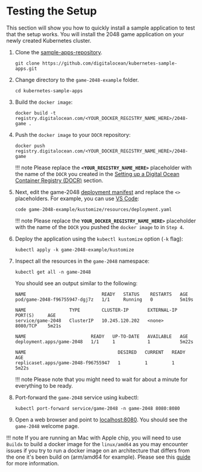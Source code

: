 # Testing the Setup

This section will show you how to quickly install a sample application to test that the setup works.
You will install the 2048 game application on your newly created Kubernetes cluster.

1. Clone the [sample-apps-repository](https://github.com/digitalocean/kubernetes-sample-apps).

    ```shell
    git clone https://github.com/digitalocean/kubernetes-sample-apps.git
    ```

2. Change directory to the `game-2048-example` folder.

    ```shell
    cd kubernetes-sample-apps
    ```

3. Build the `docker image`:

    ```shell
    docker build -t registry.digitalocean.com/<YOUR_DOCKER_REGISTRY_NAME_HERE>/2048-game .
    ```

4. Push the `docker image` to your `DOCR` repository:

    ```shell
    docker push registry.digitalocean.com/<YOUR_DOCKER_REGISTRY_NAME_HERE>/2048-game
    ```

    !!! note
        Please replace the **`<YOUR_REGISTRY_NAME_HERE>`** placeholder with the name of the `DOCR` you created in the [Setting up a Digital Ocean Container Registry (DOCR)](./setting-up-a-digital-ocean-container-registry.md) section.

5. Next, edit the game-2048 [deployment manifest](https://raw.githubusercontent.com/digitalocean/kubernetes-sample-apps/master/game-2048-example/kustomize/resources/deployment.yaml) and replace the `<>` placeholders. For example, you can use [VS Code](https://code.visualstudio.com/):

    ```shell
    code game-2048-example/kustomize/resources/deployment.yaml
    ```

    !!! note
        Please replace the **`YOUR_DOCKER_REGISTRY_NAME_HERE>`** placeholder with the name of the `DOCR` you pushed the `docker image` to in `Step 4`.

6. Deploy the application using the `kubectl kustomize` option (`-k` flag):

    ```shell
    kubectl apply -k game-2048-example/kustomize
    ```

7. Inspect all the resources in the `game-2048` namespace:

    ```shell
    kubectl get all -n game-2048
    ```

    You should see an output similar to the following:

    ```text
    NAME                            READY   STATUS    RESTARTS   AGE
    pod/game-2048-f96755947-dgj7z   1/1     Running   0          5m19s

    NAME                TYPE        CLUSTER-IP       EXTERNAL-IP   PORT(S)     AGE
    service/game-2048   ClusterIP   10.245.120.202   <none>        8080/TCP    5m21s

    NAME                        READY   UP-TO-DATE   AVAILABLE   AGE
    deployment.apps/game-2048   1/1     1            1           5m22s

    NAME                                  DESIRED   CURRENT   READY   AGE
    replicaset.apps/game-2048-f96755947   1         1         1       5m22s
    ```

    !!! note
        Please note that you might need to wait for about a minute for everything to be ready.

8. Port-forward the `game-2048` service using kubectl:

    ```shell
    kubectl port-forward service/game-2048 -n game-2048 8080:8080
    ```

9. Open a web browser and point to [localhost:8080](http://localhost:8080/). You should see the `game-2048` welcome page.

!!! note
    If you are running an Mac with Apple chip, you will need to use `Buildx` to build a docker image for the `linux/amd64` as you may encounter issues if you try to run a docker image on an architecture that differs from the one it's been build on (arm/amd64 for example).
    Please see this [guide](https://github.com/docker/buildx#building-multi-platform-images) for more information.
